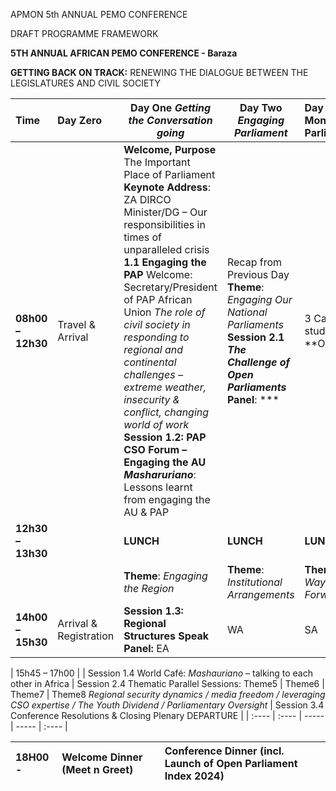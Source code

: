 APMON 5th ANNUAL PEMO CONFERENCE  

DRAFT PROGRAMME FRAMEWORK 

**5TH ANNUAL AFRICAN PEMO CONFERENCE \- Baraza**  

**GETTING BACK ON TRACK:** RENEWING THE DIALOGUE BETWEEN THE LEGISLATURES AND CIVIL SOCIETY

| Time  | Day Zero  | Day One  *Getting the Conversation going* | Day Two  *Engaging Parliament* | Day Three  Monitoring Parliament |
| :---- | :---- | ----- | ----- | :---- |
| **08h00 –  12h30** | Travel &   Arrival | **Welcome, Purpose**  The Important Place of Parliament  **Keynote Address**: ZA DIRCO   Minister/DG – Our responsibilities in  times of unparalleled crisis  **1.1 Engaging the PAP**  Welcome: Secretary/President of PAP African Union  *The role of civil society in responding  to regional and continental challenges  – extreme weather, insecurity &   conflict, changing world of work*  **Session 1.2:  PAP CSO Forum – Engaging the AU  *Masharuriano***: Lessons learnt from  engaging the AU & PAP | Recap from Previous Day  **Theme**: *Engaging Our National   Parliaments*  **Session 2.1 *The Challenge of Open   Parliaments*  Panel**: ***| 3 Case studies***  **OP | EA | SA | WA  Session 2.2  Thematic Parallel Sessions:  Theme1 | Theme2 | Theme3 | Theme4**  *AI & Governance | Mobilising &   Responding in shifting geopolitical   context | Elections & Change | Climate  Change /Intersectional Mobilisation /  Labour Mobility* | **Theme**: *Monitoring   Parliaments  **Session 3.1: Monitoring   Parliament**  Tips & Tricks*  **Session 3.2:   *Efficiencies of   Parliaments:   What \#OPI2024 tells us.*** |
| **12h30 –  13h30** |  | **LUNCH**  | **LUNCH**  | **LUNCH** |
|  |  | **Theme**: *Engaging the Region*  | **Theme**: *Institutional Arrangements*  | **Theme**: *Way Forward* |
| **14h00 –  15h30** | Arrival &   Registration | **Session 1.3: Regional Structures   Speak  Panel:** EA | WA | SA | OGP – *The   importance of the partnership   between Civil Society & Government* | **Session 2.3   APMON Institutional   Arrangements**  W Africa | Sn Africa | E Africa | **Session 3.3: APMON   AGM** |

| 15h45 –  17h00 |  | Session 1.4  World Café: *Mashauriano* – talking to  each other in Africa | Session 2.4  Thematic Parallel Sessions:  Theme5 | Theme6 | Theme7 | Theme8  *Regional security dynamics / media   freedom / leveraging CSO expertise /   The Youth Dividend / Parliamentary   Oversight* | Session 3.4  Conference Resolutions &   Closing Plenary  DEPARTURE |
| :---- | :---- | ----- | ----- | :---- |

| 18H00 \-  | Welcome   Dinner  (Meet n Greet) |  | Conference Dinner (incl. Launch of   Open Parliament Index 2024\) |  |
| :---- | :---- | :---- | :---- | :---- |

